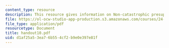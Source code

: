 ```yaml
---
content_type: resource
description: This resource gives information on Non-catastrophic presupposition failure.
file: https://ol-ocw-studio-app-production.s3.amazonaws.com/courses/24-251-introduction-to-philosophy-of-language-spring-2005/d1af25a53ea76b554cf2b9e0e397e81f_handout10.pdf
file_type: application/pdf
resourcetype: Document
title: handout10.pdf
uid: d1af25a5-3ea7-6b55-4cf2-b9e0e397e81f
---
```

